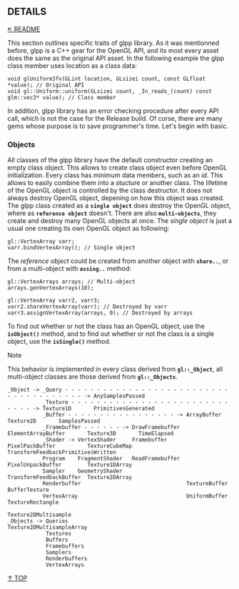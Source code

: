 ## DETAILS
[&nwarr; README](../README.md)

This section outlines specific traits of glpp library. As it was mentionned before, glpp is a C++ gear for the OpenGL API, and its most every asset does the same as the original API asset. In the following example the glpp class member uses location as a class data:
```
void glUniform3fv(GLint location, GLsizei count, const GLfloat *value); // Original API
void gl::Uniform::uniform(GLsizei count, _In_reads_(count) const glm::vec3* value); // Class member
```
In addition, glpp library has an error checking procedure after every API call, which is not the case for the Release build. Of corse, there are many gems whose purpose is to save programmer's time. Let's begin with basic.

### Objects
All classes of the glpp library have the default constructor creating an empty class object. This allows to create class object even before OpenGL initialization. Every class has minimum data members, such as an _id_. This allows to easily combine them into a stucture or another class. The lifetime of the OpenGL object is controlled by the class destructor. It does not always destroy OpenGL object, depening on how this object was created. The glpp class created as a **`single object`** does destroy the OpenGL object, where as **`reference object`** doesn't. There are also **`multi-objects`**, they create and destroy many OpenGL objects at once. The _single object_ is just a usual one creating its own OpenGL object as following:
```
gl::VertexArray varr;
varr.bindVertexArray(); // Single object
```
The _reference object_ could be created from another object with **`share..`**, or from a multi-object with **`assing..`** method:
```
gl::VertexArrays arrays; // Multi-object
arrays.genVertexArrays(10);

gl::VertexArray varr2, varr3;
varr2.shareVertexArray(varr); // Destroyed by varr
varr3.assignVertexArray(arrays, 0); // Destroyed by arrays
```
To find out whether or not the class has an OpenGL object, use the **`isObject()`** method, and to find out whether or not the class is a single object, use the **`isSingle()`** method.

> [!NOTE]
> This behavior is implemented in every class derived from **`gl::_Object`**, all multi-object classes are those derived from **`gl::_Objects`**.

```
_Object -> _Query - - - - - - - - - - - - - - - - - - - - - - - - - - - - - - - - - - - - - - -> AnySamplesPassed
           _Texture - - - - - - - - - - - - - - - - - - - - - - - - - - - - - -> Texture1D       PrimitivesGenerated
           _Buffer - - - - - - - - - - - - - - - - - -> ArrayBuffer              Texture2D       SamplesPassed
           _Framebuffer - - - - - - -> DrawFramebuffer  ElementArrayBuffer       Texture3D       TimeElapsed
           _Shader -> VertexShader     Framebuffer      PixelPackBuffer          TextureCubeMap  TransformFeedbackPrimitivesWritten
           Program    FragmentShader   ReadFramebuffer  PixelUnpackBuffer        Texture1DArray
           Sampler    GeometryShader                    TransformFeedbackBuffer  Texture2DArray
           Renderbuffer                                 TextureBuffer            BufferTexture
           VertexArray                                  UniformBuffer            TextureRectangle
                                                                                 Texture2DMultisample
_Objects -> Queries                                                              Texture2DMultisampleArray
            Textures                                                                     
            Buffers
            Framebuffers
            Samplers
            Renderbuffers
            VertexArrays
```

[&uarr; TOP](DETAILS.md#details)
